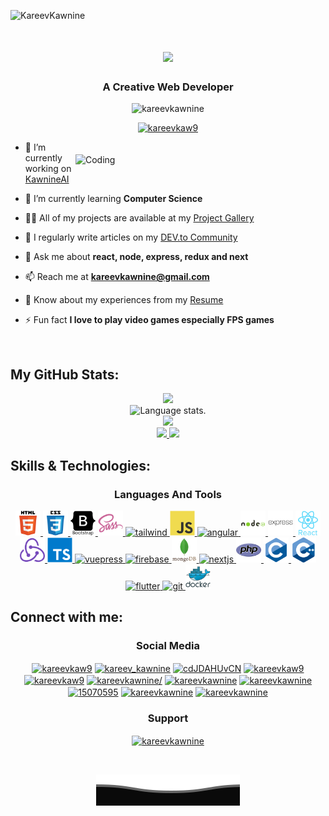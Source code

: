 ![KareevKawnine](https://user-images.githubusercontent.com/73062307/201062504-4c24a11b-542f-4082-a514-f025f14e6e94.gif)

<div align="center">
  <h1>
    <a href="https://github.com/dawidolko/dawidolko">
      <img src="https://readme-typing-svg.herokuapp.com?font=Fira+Code&weight=500&size=40&pause=1000&color=FFF&center=true&vCenter=true&width=435&height=70&lines=Hi%2C+I'm+Kawnine%F0%9F%91%8B">
    </a>
  </h1>
</div>
<h3 align="center">A Creative Web Developer</h3>

<p align="center"> <img src="https://komarev.com/ghpvc/?username=kareevkawnine&label=Profile%20views&color=0e75b6&style=flat" alt="kareevkawnine" /> </p>

<p align="center"> <a href="https://twitter.com/kareevkaw9" target="blank"><img src="https://img.shields.io/twitter/follow/kareevkaw9?logo=twitter&style=for-the-badge" alt="kareevkaw9" /></a> </p>
<img align="right" alt="Coding" width="400" style="margin-top: 20px;" src="https://cdn.dribbble.com/users/1162077/screenshots/3848914/programmer.gif">


- 🔭 I’m currently working on [KawnineAI](https://kawnineai.elementfx.com)

- 🌱 I’m currently learning **Computer Science**

- 👨‍💻 All of my projects are available at my [Project Gallery](https://ahmadulkawnine.vercel.app/works)

- 📝 I regularly write articles on my [DEV.to Community](https://dev.to/kareevkawnine)

- 💬 Ask me about **react, node, express, redux and next**

- 📫 Reach me at **kareevkawnine@gmail.com**

- 📄 Know about my experiences from my [Resume](https://ahmadulkawnine.vercel.app/credentials)

- ⚡ Fun fact **I love to play video games especially FPS games**
<br>

## **My GitHub Stats:**

<div align="center">
  <a href="https://github.com/kareevkawnine">
    <img src="http://github-profile-summary-cards.vercel.app/api/cards/profile-details?username=kareevkawnine&theme=apprentice" />
  </a>
  
  </div>

<div align="center">
  <img src="https://github-readme-stats.vercel.app/api/top-langs/?username=kareevkawnine&langs_count=8&theme=apprentice" alt="Language stats.">
</div>

<div align="center">
  <a href="https://github.com/kareevkawnine">
    <img src="https://github-readme-streak-stats.herokuapp.com?user=kareevkawnine&theme=rising-sun&hide_border=true&exclude_days=Sun" />
  </a>
  
</div>
  
<div align="center">
  <a href="https://github.com/kareevkawnine">
    <img src="http://github-profile-summary-cards.vercel.app/api/cards/stats?username=kareevkawnine&theme=apprentice" />
    <img src="http://github-profile-summary-cards.vercel.app/api/cards/most-commit-language?username=kareevkawnine&theme=apprentice" />
  </a>
</div>

## **Skills & Technologies:**

<h3 align="center">Languages And Tools</h3>
<p align="center">
  <a href="https://www.w3.org/html/" target="_blank" rel="noreferrer">
    <img
      src="https://raw.githubusercontent.com/devicons/devicon/master/icons/html5/html5-original-wordmark.svg"
      alt="html5"
      width="40"
      height="40"
    />
  </a>
  <a href="https://www.w3schools.com/css/" target="_blank" rel="noreferrer">
    <img
      src="https://raw.githubusercontent.com/devicons/devicon/master/icons/css3/css3-original-wordmark.svg"
      alt="css3"
      width="40"
      height="40"
    />
  </a>
  <a href="https://getbootstrap.com" target="_blank" rel="noreferrer">
    <img
      src="https://raw.githubusercontent.com/devicons/devicon/master/icons/bootstrap/bootstrap-plain-wordmark.svg"
      alt="bootstrap"
      width="40"
      height="40"
    />
  </a>
  <a href="https://sass-lang.com" target="_blank" rel="noreferrer">
    <img
      src="https://raw.githubusercontent.com/devicons/devicon/master/icons/sass/sass-original.svg"
      alt="sass"
      width="40"
      height="40"
    />
  </a>
  <a href="https://tailwindcss.com/" target="_blank" rel="noreferrer">
    <img
      src="https://www.vectorlogo.zone/logos/tailwindcss/tailwindcss-icon.svg"
      alt="tailwind"
      width="40"
      height="40"
    />
  </a>
  <a
    href="https://developer.mozilla.org/en-US/docs/Web/JavaScript"
    target="_blank"
    rel="noreferrer"
  >
    <img
      src="https://raw.githubusercontent.com/devicons/devicon/master/icons/javascript/javascript-original.svg"
      alt="javascript"
      width="40"
      height="40"
    />
  </a>
  <a href="https://angular.io" target="_blank" rel="noreferrer">
    <img
      src="https://angular.io/assets/images/logos/angular/angular.svg"
      alt="angular"
      width="40"
      height="40"
    />
  </a>
  <a href="https://nodejs.org" target="_blank" rel="noreferrer">
    <img
      src="https://raw.githubusercontent.com/devicons/devicon/master/icons/nodejs/nodejs-original-wordmark.svg"
      alt="nodejs"
      width="40"
      height="40"
    />
  </a>
  <a href="https://expressjs.com" target="_blank" rel="noreferrer">
    <img
      src="https://raw.githubusercontent.com/devicons/devicon/master/icons/express/express-original-wordmark.svg"
      alt="express"
      width="40"
      height="40"
    />
  </a>
  <a href="https://reactjs.org/" target="_blank" rel="noreferrer">
    <img
      src="https://raw.githubusercontent.com/devicons/devicon/master/icons/react/react-original-wordmark.svg"
      alt="react"
      width="40"
      height="40"
    />
  </a>
  <a href="https://redux.js.org" target="_blank" rel="noreferrer">
    <img
      src="https://raw.githubusercontent.com/devicons/devicon/master/icons/redux/redux-original.svg"
      alt="redux"
      width="40"
      height="40"
    />
  </a>
  <a href="https://www.typescriptlang.org/" target="_blank" rel="noreferrer">
    <img
      src="https://raw.githubusercontent.com/devicons/devicon/master/icons/typescript/typescript-original.svg"
      alt="typescript"
      width="40"
      height="40"
    />
  </a>
  <a href="https://vuepress.vuejs.org/" target="_blank" rel="noreferrer">
    <img
      src="https://raw.githubusercontent.com/AliasIO/wappalyzer/master/src/drivers/webextension/images/icons/VuePress.svg"
      alt="vuepress"
      width="40"
      height="40"
    />
  </a>
  <a href="https://firebase.google.com/" target="_blank" rel="noreferrer">
    <img
      src="https://www.vectorlogo.zone/logos/firebase/firebase-icon.svg"
      alt="firebase"
      width="40"
      height="40"
    />
  </a>
  <a href="https://www.mongodb.com/" target="_blank" rel="noreferrer">
    <img
      src="https://raw.githubusercontent.com/devicons/devicon/master/icons/mongodb/mongodb-original-wordmark.svg"
      alt="mongodb"
      width="40"
      height="40"
    />
  </a>
  <a href="https://nextjs.org/" target="_blank" rel="noreferrer">
    <img
      src="https://cdn.worldvectorlogo.com/logos/nextjs-2.svg"
      alt="nextjs"
      width="40"
      height="40"
    />
  </a>
  <!-- <a href="https://www.gnu.org/software/bash/" target="_blank" rel="noreferrer">
    <img
      src="https://www.vectorlogo.zone/logos/gnu_bash/gnu_bash-icon.svg"
      alt="bash"
      width="40"
      height="40"
    />
  </a> -->
 
  <a href="https://www.php.net" target="_blank" rel="noreferrer">
    <img
      src="https://raw.githubusercontent.com/devicons/devicon/master/icons/php/php-original.svg"
      alt="php"
      width="40"
      height="40"
    />
  </a>
  <a href="https://www.cprogramming.com/" target="_blank" rel="noreferrer">
    <img
      src="https://raw.githubusercontent.com/devicons/devicon/master/icons/c/c-original.svg"
      alt="c"
      width="40"
      height="40"
    />
  </a>
  <a href="https://www.w3schools.com/cpp/" target="_blank" rel="noreferrer">
    <img
      src="https://raw.githubusercontent.com/devicons/devicon/master/icons/cplusplus/cplusplus-original.svg"
      alt="cplusplus"
      width="40"
      height="40"
    />
  </a>
  <a href="https://flutter.dev" target="_blank" rel="noreferrer">
    <img
      src="https://www.vectorlogo.zone/logos/flutterio/flutterio-icon.svg"
      alt="flutter"
      width="40"
      height="40"
    />
  </a>

  <a href="https://git-scm.com/" target="_blank" rel="noreferrer">
    <img
      src="https://www.vectorlogo.zone/logos/git-scm/git-scm-icon.svg"
      alt="git"
      width="40"
      height="40"
    />
  </a>

  <a href="https://www.docker.com/" target="_blank" rel="noreferrer">
    <img
      src="https://raw.githubusercontent.com/devicons/devicon/master/icons/docker/docker-original-wordmark.svg"
      alt="docker"
      width="40"
      height="40"
    />
  </a>
 

 


</p>

## **Connect with me:**
<h3 align="center">Social Media</h3>
<p align="center">
  <a href="https://fb.com/kareevkaw9" target="blank"><img align="center" src="https://raw.githubusercontent.com/rahuldkjain/github-profile-readme-generator/master/src/images/icons/Social/facebook.svg" alt="kareevkaw9" height="30" width="40" /></a>
  <a href="https://instagram.com/kareev_kawnine" target="blank"><img align="center" src="https://raw.githubusercontent.com/rahuldkjain/github-profile-readme-generator/master/src/images/icons/Social/instagram.svg" alt="kareev_kawnine" height="30" width="40" /></a>
  <a href="https://discord.gg/cdJDAHUvCN" target="blank"><img align="center" src="https://raw.githubusercontent.com/rahuldkjain/github-profile-readme-generator/master/src/images/icons/Social/discord.svg" alt="cdJDAHUvCN" height="30" width="40" /></a>
  <a href="https://www.youtube.com/c/kareevkaw9" target="blank"><img align="center" src="https://raw.githubusercontent.com/rahuldkjain/github-profile-readme-generator/master/src/images/icons/Social/youtube.svg" alt="kareevkaw9" height="30" width="40" /></a>
  <a href="https://twitter.com/kareevkaw9" target="blank"><img align="center" src="https://raw.githubusercontent.com/rahuldkjain/github-profile-readme-generator/master/src/images/icons/Social/twitter.svg" alt="kareevkaw9" height="30" width="40" /></a>
<a href="https://linkedin.com/in/kareevkawnine/" target="blank"><img align="center" src="https://raw.githubusercontent.com/rahuldkjain/github-profile-readme-generator/master/src/images/icons/Social/linked-in-alt.svg" alt="kareevkawnine/" height="30" width="40" /></a>
<a href="https://codepen.io/kareevkawnine" target="blank"><img align="center" src="https://raw.githubusercontent.com/rahuldkjain/github-profile-readme-generator/master/src/images/icons/Social/codepen.svg" alt="kareevkawnine" height="30" width="40" /></a>
<a href="https://dev.to/kareevkawnine" target="blank"><img align="center" src="https://raw.githubusercontent.com/rahuldkjain/github-profile-readme-generator/master/src/images/icons/Social/devto.svg" alt="kareevkawnine" height="30" width="40" /></a>
<a href="https://stackoverflow.com/users/15070595" target="blank"><img align="center" src="https://raw.githubusercontent.com/rahuldkjain/github-profile-readme-generator/master/src/images/icons/Social/stack-overflow.svg" alt="15070595" height="30" width="40" /></a>
<a href="https://codesandbox.com/kareevkawnine" target="blank"><img align="center" src="https://raw.githubusercontent.com/rahuldkjain/github-profile-readme-generator/master/src/images/icons/Social/codesandbox.svg" alt="kareevkawnine" height="30" width="40" /></a>
<a href="https://www.topcoder.com/members/kareevkawnine" target="blank"><img align="center" src="https://raw.githubusercontent.com/rahuldkjain/github-profile-readme-generator/master/src/images/icons/Social/topcoder.svg" alt="kareevkawnine" height="30" width="40" /></a>

</p>
<h3 align="center">Support</h3>
<p align="center"><a href="https://www.buymeacoffee.com/kareevkawnine"> <img align="center" src="https://cdn.buymeacoffee.com/buttons/v2/default-yellow.png" height="50" width="210" alt="kareevkawnine" /></a></p><br>
<p align="center">
  <img src="Bottom_down.svg">
</p>



